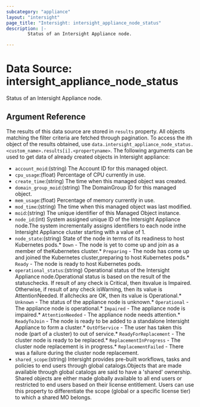 ```yaml
---
subcategory: "appliance"
layout: "intersight"
page_title: "Intersight: intersight_appliance_node_status"
description: |-
        Status of an Intersight Appliance node.

---
```


# Data Source: intersight_appliance_node_status
Status of an Intersight Appliance node.
## Argument Reference
The results of this data source are stored in `results` property.
All objects matching the filter criteria are fetched through pagination.
To access the ith object of the results obtained, use `data.intersight_appliance_node_status.<custom_name>.results[i].<propertyname>`.
The following arguments can be used to get data of already created objects in Intersight appliance:
* `account_moid`:(string) The Account ID for this managed object. 
* `cpu_usage`:(float) Percentage of CPU currently in use. 
* `create_time`:(string) The time when this managed object was created. 
* `domain_group_moid`:(string) The DomainGroup ID for this managed object. 
* `mem_usage`:(float) Percentage of memory currently in use. 
* `mod_time`:(string) The time when this managed object was last modified. 
* `moid`:(string) The unique identifier of this Managed Object instance. 
* `node_id`:(int) System assigned unique ID of the Intersight Appliance node.The system incrementally assigns identifiers to each node inthe Intersight Appliance cluster starting with a value of 1. 
* `node_state`:(string) State of the node in terms of its readiness to host Kubernetes pods.* `Down` - The node is yet to come up and join as a member of theKubernetes cluster.* `Preparing` - The node has come up and joined the Kubernetes cluster,preparing to host Kubernetes pods.* `Ready` - The node is ready to host Kubernetes pods. 
* `operational_status`:(string) Operational status of the Intersight Appliance node.Operational status is based on the result of the statuschecks. If result of any check is Critical, then itsvalue is Impaired. Otherwise, if result of any check isWarning, then its value is AttentionNeeded. If allchecks are OK, then its value is Operational.* `Unknown` - The status of the appliance node is unknown.* `Operational` - The appliance node is operational.* `Impaired` - The appliance node is impaired.* `AttentionNeeded` - The appliance node needs attention.* `ReadyToJoin` - The node is ready to be added to a standalone Intersight Appliance to form a cluster.* `OutOfService` - The user has taken this node (part of a cluster) to out of service.* `ReadyForReplacement` - The cluster node is ready to be replaced.* `ReplacementInProgress` - The cluster node replacement is in progress.* `ReplacementFailed` - There was a failure during the cluster node replacement. 
* `shared_scope`:(string) Intersight provides pre-built workflows, tasks and policies to end users through global catalogs.Objects that are made available through global catalogs are said to have a 'shared' ownership. Shared objects are either made globally available to all end users or restricted to end users based on their license entitlement. Users can use this property to differentiate the scope (global or a specific license tier) to which a shared MO belongs. 
 
